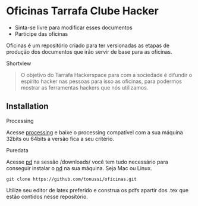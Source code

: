 Oficinas Tarrafa Clube Hacker
========

  - Sinta-se livre para modificar esses documentos
  - Participe das oficinas

Oficinas é um repositório criado para ter versionadas as etapas de produção
dos documentos que irão servir de base para as oficinas.

Shortview

> O objetivo do Tarrafa Hackerspace
> para com a sociedade é difundir
> o espírito hacker nas pessoas
> para isso as oficinas, para podermos
> mostrar as ferramentas hackers
> que nós utilizamos.


Installation
--------

Processing

Acesse [processing] e baixe o processing compatível com a sua máquina
32bits ou 64bits a versão fica a seu critério.

Puredata

Acesse [pd] na sessão /downloads/ você tem tudo necessário para
conseguir instalar o [pd] na sua máquina. Seja Mac ou Linux.

```git clone https://github.com/tonussi/oficinas.git```

Utilize seu editor de latex preferido e construa os pdfs apartir dos .tex
que estão contidos nesse repositório.

  [processing]: http://processing.org/
  [pd]: http://puredata.info/
